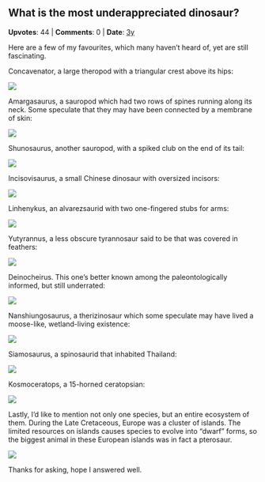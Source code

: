 ## What is the most underappreciated dinosaur?
    
**Upvotes**: 44 | **Comments**: 0 | **Date**: [3y](https://www.quora.com/What-is-the-most-underappreciated-dinosaur/answer/Gary-Meaney)

Here are a few of my favourites, which many haven’t heard of, yet are still fascinating.

Concavenator, a large theropod with a triangular crest above its hips:

![](https://qph.fs.quoracdn.net/main-qimg-caef905ad7e4cba21ac206b99c931294-lq)

Amargasaurus, a sauropod which had two rows of spines running along its neck. Some speculate that they may have been connected by a membrane of skin:

![](https://qph.fs.quoracdn.net/main-qimg-8c4c04f1d09a2b75cd5ce748b07b2678-lq)

Shunosaurus, another sauropod, with a spiked club on the end of its tail:

![](https://qph.fs.quoracdn.net/main-qimg-19abcf3df22b020d7387488838de1d6e-lq)

Incisovisaurus, a small Chinese dinosaur with oversized incisors:

![](https://qph.fs.quoracdn.net/main-qimg-aa0b0413d370c4ad2c4b4e3ad5f9380b)

Linhenykus, an alvarezsaurid with two one-fingered stubs for arms:

![](https://qph.fs.quoracdn.net/main-qimg-c7d8ca71e0ae83d4c123e0b142e3ebcf-lq)

Yutyrannus, a less obscure tyrannosaur said to be that was covered in feathers:

![](https://qph.fs.quoracdn.net/main-qimg-a7c5bb16d129eb49cda9a83de58e7230-lq)

Deinocheirus. This one’s better known among the paleontologically informed, but still underrated:

![](https://qph.fs.quoracdn.net/main-qimg-d1942e03e707e50942bda1d227adaaf8-lq)

Nanshiungosaurus, a therizinosaur which some speculate may have lived a moose-like, wetland-living existence:

![](https://qph.fs.quoracdn.net/main-qimg-90faa42f3f6daf5262ba5bb04699bab4-lq)

Siamosaurus, a spinosaurid that inhabited Thailand:

![](https://qph.fs.quoracdn.net/main-qimg-db57a94164c78f92ea753de364226c56-lq)

Kosmoceratops, a 15-horned ceratopsian:

![](https://qph.fs.quoracdn.net/main-qimg-cfd7c9cd8beb63a3091e20669aa48e95-lq)

Lastly, I’d like to mention not only one species, but an entire ecosystem of them. During the Late Cretaceous, Europe was a cluster of islands. The limited resources on islands causes species to evolve into “dwarf” forms, so the biggest animal in these European islands was in fact a pterosaur.

![](https://qph.fs.quoracdn.net/main-qimg-5aa2c4d102860b0c77bc1969f0d0487a-lq)

Thanks for asking, hope I answered well.

